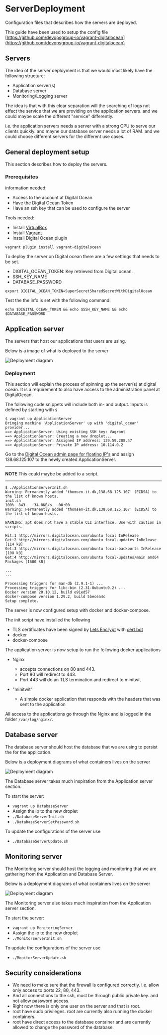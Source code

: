 # ServerDeployment

Configuration files that describes how the servers are deployed.

This guide have been used to setup the config file [https://github.com/devopsgroup-io/vagrant-digitalocean](https://github.com/devopsgroup-io/vagrant-digitalocean)

## Servers

The idea of the server deployment is that we would most likely have the following structure:

- Application server(s)
- Database server
- Monitoring/Logging server

The idea is that with this clear separation will the searching of logs not effect the service that we are providing on the application servers. and we could maybe scale the different "service" differently.

i.e. the application servers needs a server with a strong CPU to serve our clients quickly. and mayne our database server needs a lot of RAM. and we could choose different servers for the different use cases.

## General deployment setup

This section describes how to deploy the servers.

### Prerequisites

information needed:

- Access to the account at Digital Ocean
- Have the Digital Ocean Token
- Have an ssh key that can be used to configure the server

Tools needed:

- Install [VirtualBox](https://www.virtualbox.org/)
- Install [Vagrant](https://www.vagrantup.com/)
- Install Digital Ocean plugin

``` shell
vagrant plugin install vagrant-digitalocean
```

To deploy the server on Digital ocean there are a few settings that needs to be set.

- DIGITAL_OCEAN_TOKEN: Key retrieved from Digital ocean.
- SSH_KEY_NAME
- DATABASE_PASSWORD

```shell
export DIGITAL_OCEAN_TOKEN=SuperSecretSharedSecretWithDigitalOcean
```

Test the the info is set with the following command:

```shell
echo $DIGITAL_OCEAN_TOKEN && echo $SSH_KEY_NAME && echo $DATABASE_PASSWORD
```

## Application server

The servers that host our applications that users are using.

Below is a image of what is deployed to the server 

![Deployment diagram](./Diagrams/ApplicationServer/deployment.svg)

### Deployment

This section will explain the process of spinning up the server(s) at digital ocean. It is a requirement to also have access to the administration panel at DigitalOcean.

The following code snippets will include both in- and output. Inputs is defined by starting with `$`

```shell
$ vagrant up ApplicationServer
Bringing machine 'ApplicationServer' up with 'digital_ocean' provider...
==> ApplicationServer: Using existing SSH key: Vagrant
==> ApplicationServer: Creating a new droplet...
==> ApplicationServer: Assigned IP address: 139.59.208.47
==> ApplicationServer: Private IP address: 10.114.0.2
```

Go to the [Digital Ocean admin page for floating IP's](https://cloud.digitalocean.com/networking/floating_ips) and assign 138.68.125.107 to the newly created ApplicationServer.

---

**NOTE** This could maybe be added to a script.

---

```shell
$ ./ApplicationServerInit.sh
Warning: Permanently added 'thomsen-it.dk,138.68.125.107' (ECDSA) to the list of known hosts.
init.sh                                                                                                                                                       100%  843    34.8KB/s   00:00    
Warning: Permanently added 'thomsen-it.dk,138.68.125.107' (ECDSA) to the list of known hosts.

WARNING: apt does not have a stable CLI interface. Use with caution in scripts.

Hit:1 http://mirrors.digitalocean.com/ubuntu focal InRelease
Get:2 http://mirrors.digitalocean.com/ubuntu focal-updates InRelease [114 kB]
Get:3 http://mirrors.digitalocean.com/ubuntu focal-backports InRelease [108 kB]
Get:4 http://mirrors.digitalocean.com/ubuntu focal-updates/main amd64 Packages [1600 kB]

...
...

Processing triggers for man-db (2.9.1-1) ...
Processing triggers for libc-bin (2.31-0ubuntu9.2) ...
Docker version 20.10.12, build e91ed57
docker-compose version 1.29.2, build 5becea4c
Setup complete.
```

The server is now configured setup with docker and docker-compose.

The init script have installed the following

- TLS certificates have been signed by [Lets Encrypt](https://letsencrypt.org/) with [cert bot](https://certbot.eff.org/)
- docker
- docker-compose

The application server is now setup to run the following docker applications

- Nginx
  - accepts connections on 80 and 443.
  - Port 80 will redirect to 443.
  - Port 443 will do an TLS termination and redirect to minitwit

- "minitwit"
  - A simple docker application that responds with the headers that was sent to the application

All access to the applications go through the Nginx and is logged in the folder `/var/log/nginx/`.


## Database server

The database server should host the database that we are using to persist the for the application.

Below is a deployment diagrams of what containers lives on the server

![Deployment diagram](./Diagrams/DatabaseServer/deployment.svg)

The Database server takes much inspiration from the Application server section.

To start the server:

- `vagrant up DatabaseServer`
- Assign the ip to the new droplet
- `./DatabaseServerInit.sh`
- `./DatabaseServerSetPassword.sh`

To update the configurations of the server use

- `./DatabaseServerUpdate.sh`




## Monitoring server

The Monitoring server should host the logging and monitoring that we are gathering from the Application and Database Server.

Below is a deployment diagrams of what containers lives on the server

![Deployment diagram](./Diagrams/MonitoringServer/deployment.svg)

The Monitoring server also takes much inspiration from the Application server section.

To start the server:

- `vagrant up MonitoringServer`
- Assign the ip to the new droplet
- `./MonitorServerInit.sh`

To update the configurations of the server use

- `./MonitorServerUpdate.sh`

## Security considerations

- We need to make sure that the firewall is configured correctly. i.e. allow only access to ports 22, 80, 443.
- And all connections to the ssh, must be through public private key. and not allow password access.
- Right now there is only one user on the server and that is root.
- root have sudo privileges. root are currently also running the docker containers.
- root have direct access to the database container and are currently allowed to change the password of the database.
